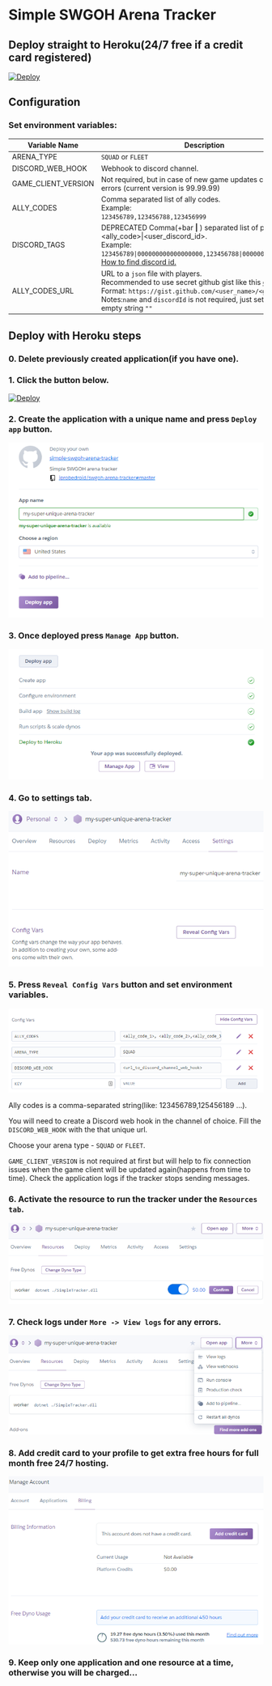 # Simple SWGOH Arena Tracker

## Deploy straight to Heroku(24/7 free if a credit card registered)

[![Deploy](https://www.herokucdn.com/deploy/button.svg)](https://heroku.com/deploy)

## Configuration

### Set environment variables:

|Variable Name| Description                             | Notes |
|-------------|-----------------------------------------|------ |
|ARENA_TYPE | `SQUAD` or `FLEET`                 | Required|
|DISCORD_WEB_HOOK| Webhook to discord channel.|  Required|
|GAME_CLIENT_VERSION| Not required, but in case of new game updates can help to fix errors (current version is 99.99.99)| Optional|
|ALLY_CODES | Comma separated list of ally codes.<br/>Example:<br/>`123456789,123456788,123456999`| Ignored if `ALLY_CODES_URL` present|
|DISCORD_TAGS| DEPRECATED Comma(+bar <b>\|</b> ) separated list of pairs <ally_code>\|<user_discord_id>.<br/>Example:<br/>`123456789\|000000000000000000,123456788\|000000000000000001`<br/>[How to find discord id.](https://support.discordapp.com/hc/en-us/articles/206346498-Where-can-I-find-my-User-Server-Message-ID-)|Ignored if `ALLY_CODES_URL` present|
|ALLY_CODES_URL| URL to a `json` file with players.<br/> Recommended to use secret github gist like this [example](https://gist.github.com/iprobedroid/603fc48a5ec43afc9e53ee845e91e042/raw).<br/>Format: `https://gist.github.com/<user_name>/<gist_id>/raw`<br/>Notes:`name` and `discordId` is not required, just set them to an empty string `""`  |Recommended|


## Deploy with Heroku steps
### 0. Delete previously created application(if you have one).

### 1. Click the button below.
[![Deploy](https://www.herokucdn.com/deploy/button.svg)](https://heroku.com/deploy)
### 2. Create the application with a unique name and press `Deploy app` button.
![ScreenShot](assets/create-app.png)

### 3. Once deployed press `Manage App` button.
![ScreenShot](assets/app-deployed.png)

### 4. Go to settings tab.
![ScreenShot](assets/go-to-settings-tab.png)

### 5. Press `Reveal Config Vars` button and set environment variables.
![ScreenShot](assets/set-env-variables.png)

Ally codes is a comma-separated string(like: 123456789,125456189 ...).

You will need to create a Discord web hook in the channel of choice.
Fill the `DISCORD_WEB_HOOK` with the that unique url.

Choose your arena type - `SQUAD` or `FLEET`.

`GAME_CLIENT_VERSION` is not required at first but will help to fix connection
issues when the game client will be updated again(happens from time to time).
Check the application logs if the tracker stops sending messages.

### 6. Activate the resource to run the tracker under the `Resources tab`.
![ScreenShot](assets/activate-worker-resource.png)

### 7. Check logs under `More -> View logs` for any errors.
![ScreenShot](assets/check-logs.png)


### 8. Add credit card to your profile to get extra free hours for full month free 24/7 hosting.
![ScreenShot](assets/add-credit-card.png)

### 9. Keep only one application and one resource at a time, otherwise you will be charged...
